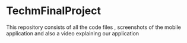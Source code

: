 # TechmFinalProject
This repository consists of all the code files , screenshots of the mobile application and also a video explaining our application
